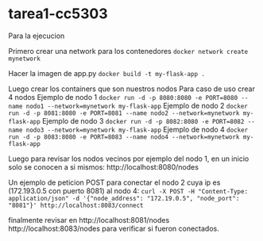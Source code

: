 # tarea1-cc5303
Para la ejecucion

Primero crear una network para los contenedores
`docker network create mynetwork`

Hacer la imagen de app.py
`docker build -t my-flask-app .`

Luego crear los containers que son nuestros nodos
Para caso de uso crear 4 nodos
Ejemplo de nodo 1
    `docker run -d -p 8080:8080 -e PORT=8080 --name nodo1 --network=mynetwork my-flask-app`
Ejemplo de nodo 2
    `docker run -d -p 8081:8080 -e PORT=8081 --name nodo2 --network=mynetwork my-flask-app`
Ejemplo de nodo 3
    `docker run -d -p 8082:8080 -e PORT=8082 --name nodo3 --network=mynetwork my-flask-app`
Ejemplo de nodo 4
    `docker run -d -p 8083:8080 -e PORT=8083 --name nodo4 --network=mynetwork my-flask-app`

Luego para revisar los nodos vecinos por ejemplo del nodo 1, en un inicio solo se conocen a si mismos:
http://localhost:8080/nodes

Un ejemplo de peticion POST para conectar el nodo 2 cuya ip es  (172.193.0.5 con puerto 8081) al nodo 4:
`curl -X POST -H "Content-Type: application/json" -d '{"node_address": "172.19.0.5", "node_port": "8081"}' http://localhost:8083/connect `

finalmente revisar en
    http://localhost:8081/nodes
    http://localhost:8083/nodes
para verificar si fueron conectados.